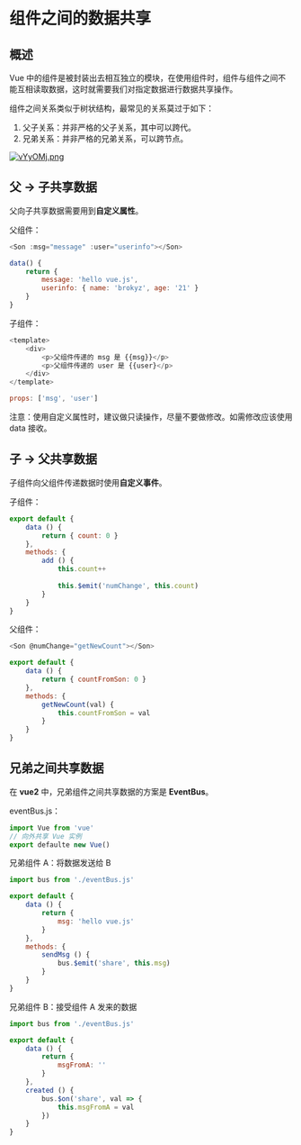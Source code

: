 # 组件之间的数据共享

## 概述

Vue 中的组件是被封装出去相互独立的模块，在使用组件时，组件与组件之间不能互相读取数据，这时就需要我们对指定数据进行数据共享操作。

组件之间关系类似于树状结构，最常见的关系莫过于如下：

1. 父子关系：并非严格的父子关系，其中可以跨代。
2. 兄弟关系：并非严格的兄弟关系，可以跨节点。

[![vYyOMj.png](https://s1.ax1x.com/2022/08/12/vYyOMj.png)](https://imgtu.com/i/vYyOMj)

## 父 -> 子共享数据

父向子共享数据需要用到**自定义属性**。

父组件：

```js
<Son :msg="message" :user="userinfo"></Son>

data() {
    return {
        message: 'hello vue.js',
        userinfo: { name: 'brokyz', age: '21' }
    }
}
```

子组件：

```js
<template>
    <div>
    	<p>父组件传递的 msg 是 {{msg}}</p>
		<p>父组件传递的 user 是 {{user}</p>
    </div>
</template>

props: ['msg', 'user']
```

注意：使用自定义属性时，建议做只读操作，尽量不要做修改。如需修改应该使用 data 接收。

## 子 -> 父共享数据

子组件向父组件传递数据时使用**自定义事件**。

子组件：

```js
export default {
    data () {
        return { count: 0 }
    },
    methods: {
        add () {
            this.count++
            
            this.$emit('numChange', this.count)
        }
    }
}
```

父组件：

```js
<Son @numChange="getNewCount"></Son>

export default {
    data () {
        return { countFromSon: 0 }
    },
    methods: {
        getNewCount(val) {
            this.countFromSon = val
        }
    }
}
```

## 兄弟之间共享数据

在 **vue2** 中，兄弟组件之间共享数据的方案是 **EventBus**。

eventBus.js：

```js
import Vue from 'vue'
// 向外共享 Vue 实例
export defaulte new Vue()
```



兄弟组件 A：将数据发送给 B

```js
import bus from './eventBus.js'

export default {
    data () {
        return {
            msg: 'hello vue.js'
        }
    },
    methods: {
        sendMsg () {
            bus.$emit('share', this.msg)
        }
    }
}
```

兄弟组件 B：接受组件 A 发来的数据

```js
import bus from './eventBus.js'

export default {
    data () {
        return {
            msgFromA: ''
        }
    },
    created () {
        bus.$on('share', val => {
            this.msgFromA = val
        })
    }
}
```